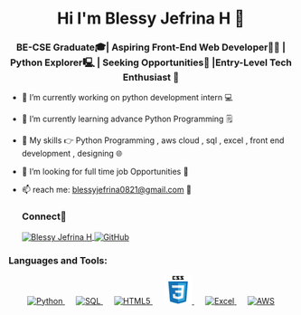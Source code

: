 <h1 align="center">  Hi I'm Blessy Jefrina H 👋 </h1>
<h3 align="center"> BE-CSE Graduate🎓| Aspiring Front-End Web Developer👩‍💻 | Python Explorer🖳 | Seeking Opportunities📝 |Entry-Level Tech Enthusiast 🚀 </h3>


- 🔭 I’m currently working on python development intern 💻

- 🌱 I’m currently learning advance Python Programming 🗒️

- 👯 My skills 👉 Python Programming , aws cloud , sql , excel ,  front end development , designing 🌐

- 🤔 I’m looking for full time job Opportunities 🔎

- 📫 reach me: blessyjefrina0821@gmail.com  📧 

   <h3 align="left">Connect📧</h3>
  <p align="left">
  <a href="https://www.linkedin.com/in/blessyjefrina/" target="blank"><img align="center" src="https://raw.githubusercontent.com/rahuldkjain/github-profile-readme-generator/master/src/images/icons/Social/linked-in-alt.svg" alt="Blessy Jefrina H" height="30" width="40" /> </a>
  <a href="https://github.com/blessy721">
  <img src="https://github.com/favicon.ico" alt="GitHub" width="40" height="30" align="center"> </a>
 <a href="mailto:blessyjefrina0821@gmail.com">
 </a>
 </p>
<h3 align="left">Languages and Tools:</h3>
<p align="center">
  <a href="https://www.python.org/">
    <img src="python-logo-url.png" alt="Python" width="50">
  </a>
  &nbsp;&nbsp;&nbsp;&nbsp;
  <a href="https://www.w3schools.com/sql/">
    <img src="sql-logo-url.png" alt="SQL" width="50">
  </a>
  &nbsp;&nbsp;&nbsp;&nbsp;
  <a href="https://developer.mozilla.org/en-US/docs/Web/HTML">
    <img src="html5-logo-url.png" alt="HTML5" width="50">
  </a>
  &nbsp;&nbsp;&nbsp;&nbsp;
  <a href="https://www.w3schools.com/css/" target="_blank" rel="noreferrer">
    <img src="https://raw.githubusercontent.com/devicons/devicon/master/icons/css3/css3-original-wordmark.svg" width="50">
  </a>
  &nbsp;&nbsp;&nbsp;&nbsp;
  <a href="https://www.microsoft.com/en-us/microsoft-365/excel">
    <img src="excel-logo-url.png" alt="Excel" width="50">
  </a>
  &nbsp;&nbsp;&nbsp;&nbsp;
  <a href="https://aws.amazon.com/">
    <img src="aws-logo-url.png" alt="AWS" width="50">
  </a>
</p> 
